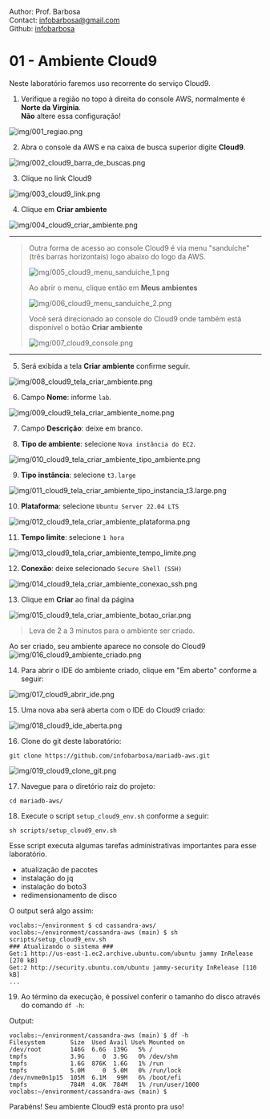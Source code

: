 Author: Prof. Barbosa<br>
Contact: infobarbosa@gmail.com<br>
Github: [infobarbosa](https://github.com/infobarbosa)

# 01 - Ambiente Cloud9

Neste laboratório faremos uso recorrente do serviço Cloud9.

1. Verifique a região no topo à direita do console AWS, normalmente é **Norte da Virgínia**.<br>
**Não** altere essa configuração!
<div align="left">

![img/001_regiao.png](img/001_regiao.png) 

</div>

2. Abra o console da AWS e na caixa de busca superior digite **Cloud9**.
<div align="left">

![img/002_cloud9_barra_de_buscas.png](img/002_cloud9_barra_de_buscas.png)

</div>

3. Clique no link Cloud9
<div align="left">

![img/003_cloud9_link.png](img/003_cloud9_link.png)

</div>

4. Clique em **Criar ambiente**
<div align="left">

![img/004_cloud9_criar_ambiente.png](img/004_cloud9_criar_ambiente.png)

</div>

---
>Outra forma de acesso ao console Cloud9 é via menu "sanduíche" (três barras horizontais) logo abaixo do logo da AWS.
>
>![img/005_cloud9_menu_sanduiche_1.png](img/005_cloud9_menu_sanduiche_1.png)
>
>Ao abrir o menu, clique então em **Meus ambientes**
>
> ![img/006_cloud9_menu_sanduiche_2.png](img/006_cloud9_menu_sanduiche_2.png)
>
>Você será direcionado ao console do Cloud9 onde também está disponível o botão **Criar ambiente**
>
>![img/007_cloud9_console.png](img/007_cloud9_console.png)
---

5. Será exibida a tela **Criar ambiente** confirme seguir.

![img/008_cloud9_tela_criar_ambiente.png](img/008_cloud9_tela_criar_ambiente.png)

6. Campo **Nome**: informe `lab`.

![img/009_cloud9_tela_criar_ambiente_nome.png](img/009_cloud9_tela_criar_ambiente_nome.png)

7. Campo **Descrição**: deixe em branco.

8. **Tipo de ambiente**: selecione `Nova instância do EC2`.

![img/010_cloud9_tela_criar_ambiente_tipo_ambiente.png](img/010_cloud9_tela_criar_ambiente_tipo_ambiente.png)

9. **Tipo instância**: selecione `t3.large`

![img/011_cloud9_tela_criar_ambiente_tipo_instancia_t3.large.png](img/011_cloud9_tela_criar_ambiente_tipo_instancia_t3.large.png)

10. **Plataforma**: selecione `Ubuntu Server 22.04 LTS` 

![img/012_cloud9_tela_criar_ambiente_plataforma.png](img/012_cloud9_tela_criar_ambiente_plataforma.png)

11. **Tempo limite**: selecione `1 hora`

![img/013_cloud9_tela_criar_ambiente_tempo_limite.png](img/013_cloud9_tela_criar_ambiente_tempo_limite.png)

12. **Conexão**: deixe selecionado `Secure Shell (SSH)`

![img/014_cloud9_tela_criar_ambiente_conexao_ssh.png](img/014_cloud9_tela_criar_ambiente_conexao_ssh.png)

13. Clique em **Criar** ao final da página

![img/015_cloud9_tela_criar_ambiente_botao_criar.png](img/015_cloud9_tela_criar_ambiente_botao_criar.png)

>Leva de 2 a 3 minutos para o ambiente ser criado. 

Ao ser criado, seu ambiente aparece no console do Cloud9
![img/016_cloud9_ambiente_criado.png](img/016_cloud9_ambiente_criado.png)

14. Para abrir o IDE do ambiente criado, clique em "Em aberto" conforme a seguir:

![img/017_cloud9_abrir_ide.png](img/017_cloud9_abrir_ide.png)

15. Uma nova aba será aberta com o IDE do Cloud9 criado:

![img/018_cloud9_ide_aberta.png](img/018_cloud9_ide_aberta.png)

16. Clone do git deste laboratório:

```
git clone https://github.com/infobarbosa/mariadb-aws.git
```
![img/019_cloud9_clone_git.png](img/019_cloud9_clone_git.png)


17. Navegue para o diretório raiz do projeto:

```
cd mariadb-aws/
```

18. Execute o script `setup_cloud9_env.sh` conforme a seguir:
```
sh scripts/setup_cloud9_env.sh
```

Esse script executa algumas tarefas administrativas importantes para esse laboratório.
- atualização de pacotes
- instalação do jq
- instalação do boto3
- redimensionamento de disco

O output será algo assim:

```
voclabs:~/environment $ cd cassandra-aws/
voclabs:~/environment/cassandra-aws (main) $ sh scripts/setup_cloud9_env.sh
### Atualizando o sistema ###
Get:1 http://us-east-1.ec2.archive.ubuntu.com/ubuntu jammy InRelease [270 kB]
Get:2 http://security.ubuntu.com/ubuntu jammy-security InRelease [110 kB]       
...
```
19. Ao término da execução, é possível conferir o tamanho do disco através do comando `df -h`:

Output:

```
voclabs:~/environment/cassandra-aws (main) $ df -h
Filesystem       Size  Used Avail Use% Mounted on
/dev/root        146G  6.6G  139G   5% /
tmpfs            3.9G     0  3.9G   0% /dev/shm
tmpfs            1.6G  876K  1.6G   1% /run
tmpfs            5.0M     0  5.0M   0% /run/lock
/dev/nvme0n1p15  105M  6.1M   99M   6% /boot/efi
tmpfs            784M  4.0K  784M   1% /run/user/1000
voclabs:~/environment/cassandra-aws (main) $ 
```

Parabéns! Seu ambiente Cloud9 está pronto pra uso!
